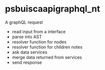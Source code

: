 # psbuiscaapigraphql_nt

A graphQL request
- read input from a interface
- parse into AST
- resolver function for nodes
- resolver function for children notes
- ask data services
- merge data returned from services
- send response
